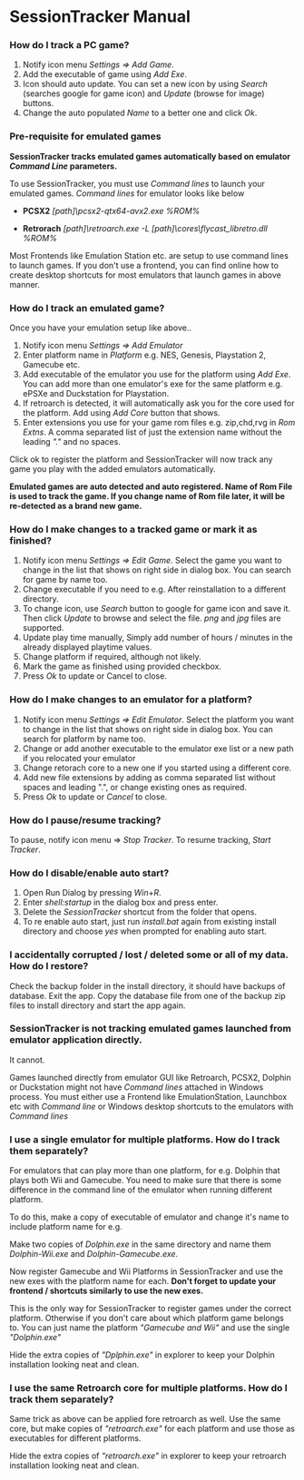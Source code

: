 # SessionTracker Manual

### How do I track a PC game?
1. Notify icon menu *Settings => Add Game*. 
2. Add the executable of game using *Add Exe*.
3. Icon should auto update. You can set a new icon by using *Search* (searches google for game icon) and *Update* (browse for image) buttons.
4. Change the auto populated *Name* to a better one and click *Ok*.

### Pre-requisite for emulated games

**SessionTracker tracks emulated games automatically based on emulator *Command Line* parameters.**

To use SessionTracker, you must use *Command lines* to launch your emulated games. *Command lines* for emulator looks like below

- **PCSX2** *[path]\\pcsx2-qtx64-avx2.exe %ROM%*

- **Retrorach** *[path]\\retroarch.exe -L [path]\\cores\\flycast_libretro.dll %ROM%*

Most Frontends like Emulation Station etc. are setup to use command lines to launch games. If you don't use a frontend, you can find online how to create desktop shortcuts for most emulators that launch games in above manner.

### How do I track an emulated game?
Once you have your emulation setup like above..

1. Notify icon menu *Settings => Add Emulator*
2. Enter platform name in *Platform* e.g. NES, Genesis, Playstation 2, Gamecube etc.
3. Add executable of the emulator you use for the platform using *Add Exe*. You can add more than one emulator's exe for the same platform e.g. ePSXe and Duckstation for Playstation.
4. If retroarch is detected, it will automatically ask you for the core used for the platform. Add using *Add Core* button that shows.
5. Enter extensions you use for your game rom files e.g. zip,chd,rvg in *Rom Extns*. A comma separated list of just the extension name without the leading *"."* and no spaces.

Click ok to register the platform and SessionTracker will now track any game you play with the added emulators automatically.

**Emulated games are auto detected and auto registered. Name of Rom File is used to track the game. If you change name of Rom file later, it will be re-detected as a brand new game.**

### How do I make changes to a tracked game or mark it as finished?

1. Notify icon menu *Settings => Edit Game*. Select the game you want to change in the list that shows on right side in dialog box. You can search for game by name too.
2. Change executable if you need to e.g. After reinstallation to a different directory.
3. To change icon, use *Search* button to google for game icon and save it. Then click *Update* to browse and select the file. *png* and *jpg* files are supported.
4. Update play time manually, Simply add number of hours / minutes in the already displayed playtime values.
5. Change platform if required, although not likely.
6. Mark the game as finished using provided checkbox.
7. Press *Ok* to update or Cancel to close.

### How do I make changes to an emulator for a platform?

1. Notify icon menu *Settings => Edit Emulator*. Select the platform you want to change in the list that shows on right side in dialog box. You can search for platform by name too.
2. Change or add another executable to the emulator exe list or a new path if you relocated your emulator
3. Change retorach core to a new one if you started using a different core.
4. Add new file extensions by adding as comma separated list without spaces and leading ".", or change existing ones as required.
5. Press *Ok* to update or *Cancel* to close.

### How do I pause/resume tracking?

To pause, notify icon menu => *Stop Tracker*. To resume tracking, *Start Tracker*.

### How do I disable/enable auto start?

1. Open Run Dialog by pressing *Win+R*.
2. Enter *shell:startup* in the dialog box and press enter.
3. Delete the *SessionTracker* shortcut from the folder that opens.
4. To re enable auto start, just run *install.bat* again from existing install directory and choose *yes* when prompted for enabling auto start.

### I accidentally corrupted / lost / deleted some or all of my data. How do I restore?

Check the backup folder in the install directory, it should have backups of database. Exit the app. Copy the database file from one of the backup zip files to install directory and start the app again.

### SessionTracker is not tracking emulated games launched from emulator application directly.

It cannot. 

Games launched directly from emulator GUI like Retroarch, PCSX2, Dolphin or Duckstation might not have *Command lines* attached in Windows process. You must either use a Frontend like EmulationStation, Launchbox etc with *Command line* or Windows desktop shortcuts to the emulators with *Command lines*

### I use a single emulator for multiple platforms. How do I track them separately?

For emulators that can play more than one platform, for e.g. Dolphin that plays both Wii and Gamecube. You need to make sure that there is some difference in the command line of the emulator when running different platform.

To do this, make a copy of executable of emulator and change it's name to include platform name for e.g.

Make two copies of *Dolphin.exe* in the same directory and name them *Dolphin-Wii.exe* and *Dolphin-Gamecube.exe*.

Now register Gamecube and Wii Platforms in SessionTracker and use the new exes with the platform name for each. **Don't forget to update your frontend / shortcuts similarly to use the new exes.**

This is the only way for SessionTracker to register games under the correct platform. Otherwise if you don't care about which platform game belongs to. You can just name the platform *"Gamecube and Wii"* and use the single *"Dolphin.exe"*

Hide the extra copies of *"Dplphin.exe"* in explorer to keep your Dolphin installation looking neat and clean.

### I use the same Retroarch core for multiple platforms. How do I track them separately?

Same trick as above can be applied fore retroarch as well. Use the same core, but make copies of *"retroarch.exe"* for each platform and use those as executables for different platforms.

Hide the extra copies of *"retroarch.exe"* in explorer to keep your retroarch installation looking neat and clean.